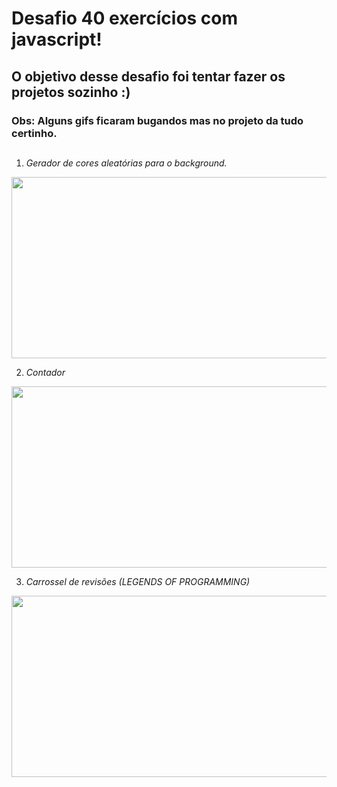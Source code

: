 # Desafio 40 exercícios com javascript!
## O objetivo desse desafio foi tentar fazer os projetos sozinho :)
### Obs: Alguns gifs ficaram bugandos mas no projeto da tudo certinho.

##

1) *Gerador de cores aleatórias para o background.*

<img src="https://user-images.githubusercontent.com/88200985/185416098-d78eec04-205d-482a-ad77-234de9736168.gif" width="510" height="290">

2) *Contador*

<img src="https://user-images.githubusercontent.com/88200985/185479446-bb839ab0-a01e-427e-bf47-1592a959cbf6.gif" width="510" height="290">

3) *Carrossel de revisões (LEGENDS OF PROGRAMMING)*

<img src="https://user-images.githubusercontent.com/88200985/185692345-b7596e51-60d0-46ca-a808-b7c58f72561c.gif" width="510" height="290">

